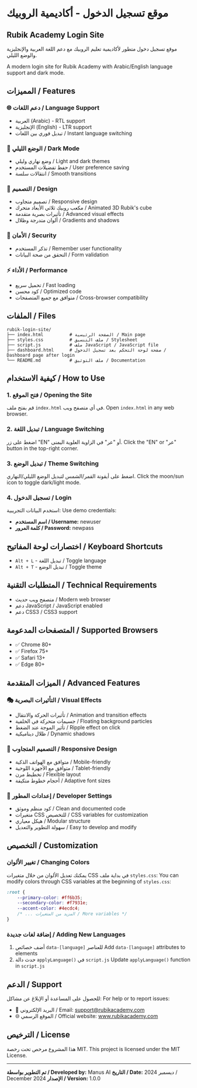 # موقع تسجيل الدخول - أكاديمية الروبيك
## Rubik Academy Login Site

موقع تسجيل دخول متطور لأكاديمية تعليم الروبيك مع دعم اللغة العربية والإنجليزية والوضع الليلي.

A modern login site for Rubik Academy with Arabic/English language support and dark mode.

## المميزات / Features

### 🌐 دعم اللغات / Language Support
- العربية (Arabic) - RTL support
- الإنجليزية (English) - LTR support
- تبديل فوري بين اللغات / Instant language switching

### 🌙 الوضع الليلي / Dark Mode
- وضع نهاري وليلي / Light and dark themes
- حفظ تفضيلات المستخدم / User preference saving
- انتقالات سلسة / Smooth transitions

### 🎨 التصميم / Design
- تصميم متجاوب / Responsive design
- مكعب روبيك ثلاثي الأبعاد متحرك / Animated 3D Rubik's cube
- تأثيرات بصرية متقدمة / Advanced visual effects
- ألوان متدرجة وظلال / Gradients and shadows




### 🔐 الأمان / Security
- تذكر المستخدم / Remember user functionality
- التحقق من صحة البيانات / Form validation

### ⚡ الأداء / Performance
- تحميل سريع / Fast loading
- كود محسن / Optimized code
- متوافق مع جميع المتصفحات / Cross-browser compatibility

## الملفات / Files

```
rubik-login-site/
├── index.html          # الصفحة الرئيسية / Main page
├── styles.css          # ملف التنسيق / Stylesheet
├── script.js           # ملف JavaScript / JavaScript file
├── dashboard.html      # صفحة لوحة التحكم بعد تسجيل الدخول / Dashboard page after login
└── README.md           # ملف التوثيق / Documentation
```

## كيفية الاستخدام / How to Use

### 1. فتح الموقع / Opening the Site
قم بفتح ملف `index.html` في أي متصفح ويب.
Open `index.html` in any web browser.

### 2. تبديل اللغة / Language Switching
اضغط على زر "EN" أو "عر" في الزاوية العلوية اليمنى.
Click the "EN" or "عر" button in the top-right corner.

### 3. تبديل الوضع / Theme Switching
اضغط على أيقونة القمر/الشمس لتبديل الوضع الليلي/النهاري.
Click the moon/sun icon to toggle dark/light mode.

### 4. تسجيل الدخول / Login
استخدم البيانات التجريبية:
Use demo credentials:
- **اسم المستخدم / Username:** newuser
- **كلمة المرور / Password:** newpass

## اختصارات لوحة المفاتيح / Keyboard Shortcuts

- `Alt + L` - تبديل اللغة / Toggle language
- `Alt + T` - تبديل الوضع / Toggle theme

## المتطلبات التقنية / Technical Requirements

- متصفح ويب حديث / Modern web browser
- دعم JavaScript / JavaScript enabled
- دعم CSS3 / CSS3 support

## المتصفحات المدعومة / Supported Browsers

- ✅ Chrome 80+
- ✅ Firefox 75+
- ✅ Safari 13+
- ✅ Edge 80+

## الميزات المتقدمة / Advanced Features

### 🎭 التأثيرات البصرية / Visual Effects
- تأثيرات الحركة والانتقال / Animation and transition effects
- جسيمات متحركة في الخلفية / Floating background particles
- تأثير الموجة عند الضغط / Ripple effect on click
- ظلال ديناميكية / Dynamic shadows

### 📱 التصميم المتجاوب / Responsive Design
- متوافق مع الهواتف الذكية / Mobile-friendly
- متوافق مع الأجهزة اللوحية / Tablet-friendly
- تخطيط مرن / Flexible layout
- أحجام خطوط متكيفة / Adaptive font sizes

### 🔧 إعدادات المطور / Developer Settings
- كود منظم وموثق / Clean and documented code
- متغيرات CSS للتخصيص / CSS variables for customization
- هيكل معياري / Modular structure
- سهولة التطوير والتعديل / Easy to develop and modify

## التخصيص / Customization

### تغيير الألوان / Changing Colors
يمكنك تعديل الألوان من خلال متغيرات CSS في بداية ملف `styles.css`:
You can modify colors through CSS variables at the beginning of `styles.css`:

```css
:root {
    --primary-color: #ff6b35;
    --secondary-color: #f7931e;
    --accent-color: #4ecdc4;
    /* ... المزيد من المتغيرات / More variables */
}
```

### إضافة لغات جديدة / Adding New Languages
1. أضف خصائص `data-[language]` للعناصر
   Add `data-[language]` attributes to elements
2. حدث دالة `applyLanguage()` في `script.js`
   Update `applyLanguage()` function in `script.js`

## الدعم / Support

للحصول على المساعدة أو الإبلاغ عن مشاكل:
For help or to report issues:

- 📧 البريد الإلكتروني / Email: support@rubikacademy.com
- 🌐 الموقع الرسمي / Official website: www.rubikacademy.com

## الترخيص / License

هذا المشروع مرخص تحت رخصة MIT.
This project is licensed under the MIT License.

---

**تم التطوير بواسطة / Developed by:** Manus AI
**التاريخ / Date:** ديسمبر 2024 / December 2024
**الإصدار / Version:** 1.0.0

